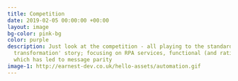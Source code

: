 ```yaml
---
title: Competition
date: 2019-02-05 00:00:00 +00:00
layout: image
bg-color: pink-bg
color: purple
description: Just look at the competition - all playing to the standard 'business
  transformation' story; focusing on RPA services, functional (and rational) goals
  which has led to message parity
image-1: http://earnest-dev.co.uk/hello-assets/automation.gif
---
```


